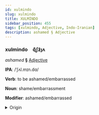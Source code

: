 ```yaml
---
id: xulmindo
slug: xulmindo
title: XULMİNDO
sidebar_position: 455
tags: [xulmindo, Adjective, Indo-Iranian]
description: ashamed § Adjective
---
```


### xulmindo&emsp;<span kind="abugida">ɋ͊ʃƶ̃ȷʌ</span>

*ashamed* **§** [Adjective](../../tags/Adjective)

**IPA**: /ˈʃʌl.mɪn.dɑ/

**Verb**: to be ashamed/embarrassed

**Noun**: shame/embarrassment

**Modifier**: ashamed/embarrassed

<details>
    <summary>Origin</summary>
    Hindi शरमिंदा śarmindā [ʃəɾ.mɪ̃n̪.d̪äː]<br/>
    <em>Indo-Iranian Language Family</em>
</details>